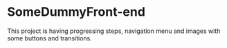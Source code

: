 # SomeDummyFront-end
This project is having progressing steps, navigation menu and images with some buttons and transitions.
